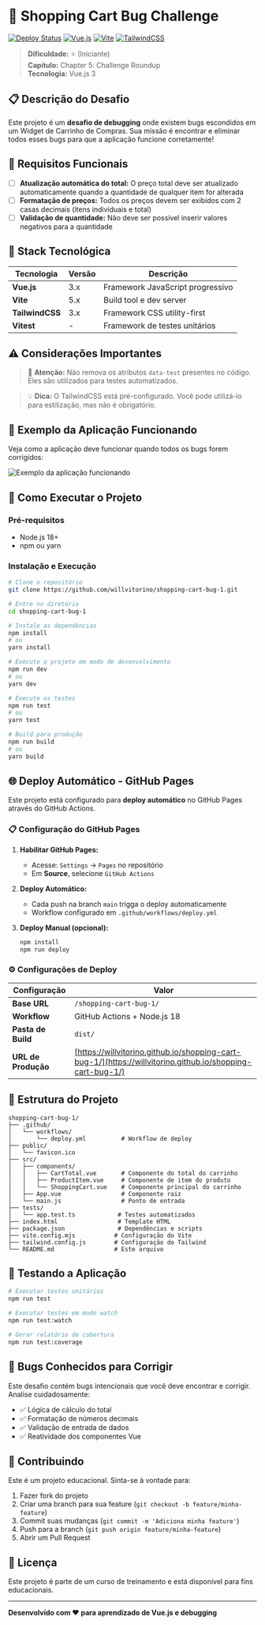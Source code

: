 # 🛒 Shopping Cart Bug Challenge

[![Deploy Status](https://github.com/willvitorino/shopping-cart-bug-1/actions/workflows/deploy.yml/badge.svg)](https://github.com/willvitorino/shopping-cart-bug-1/actions/workflows/deploy.yml)
[![Vue.js](https://img.shields.io/badge/Vue.js-3.x-4FC08D?style=flat&logo=vue.js)](https://vuejs.org/)
[![Vite](https://img.shields.io/badge/Vite-5.x-646CFF?style=flat&logo=vite)](https://vitejs.dev/)
[![TailwindCSS](https://img.shields.io/badge/Tailwind-3.x-06B6D4?style=flat&logo=tailwindcss)](https://tailwindcss.com/)

> **Dificuldade:** ⭐ (Iniciante)  
> **Capítulo:** Chapter 5: Challenge Roundup  
> **Tecnologia:** Vue.js 3  

## 📋 Descrição do Desafio

Este projeto é um **desafio de debugging** onde existem bugs escondidos em um Widget de Carrinho de Compras. Sua missão é encontrar e eliminar todos esses bugs para que a aplicação funcione corretamente!

## 🎯 Requisitos Funcionais

- [ ] **Atualização automática do total:** O preço total deve ser atualizado automaticamente quando a quantidade de qualquer item for alterada
- [ ] **Formatação de preços:** Todos os preços devem ser exibidos com 2 casas decimais (itens individuais e total)
- [ ] **Validação de quantidade:** Não deve ser possível inserir valores negativos para a quantidade

## 🔧 Stack Tecnológica

| Tecnologia | Versão | Descrição |
|------------|--------|-----------|
| **Vue.js** | 3.x | Framework JavaScript progressivo |
| **Vite** | 5.x | Build tool e dev server |
| **TailwindCSS** | 3.x | Framework CSS utility-first |
| **Vitest** | - | Framework de testes unitários |

## ⚠️ Considerações Importantes

> 🚨 **Atenção:** Não remova os atributos `data-test` presentes no código. Eles são utilizados para testes automatizados.

> 💡 **Dica:** O TailwindCSS está pré-configurado. Você pode utilizá-lo para estilização, mas não é obrigatório.

## 🎥 Exemplo da Aplicação Funcionando

Veja como a aplicação deve funcionar quando todos os bugs forem corrigidos:

![Exemplo da aplicação funcionando](https://i.imgur.com/0qSRdU0.gif)

## 🚀 Como Executar o Projeto

### Pré-requisitos
- Node.js 18+ 
- npm ou yarn

### Instalação e Execução

```bash
# Clone o repositório
git clone https://github.com/willvitorino/shopping-cart-bug-1.git

# Entre no diretório
cd shopping-cart-bug-1

# Instale as dependências
npm install
# ou
yarn install

# Execute o projeto em modo de desenvolvimento
npm run dev
# ou
yarn dev

# Execute os testes
npm run test
# ou
yarn test

# Build para produção
npm run build
# ou
yarn build
```

## 🌐 Deploy Automático - GitHub Pages

Este projeto está configurado para **deploy automático** no GitHub Pages através do GitHub Actions.

### 📋 Configuração do GitHub Pages

1. **Habilitar GitHub Pages:**
   - Acesse: `Settings` → `Pages` no repositório
   - Em **Source**, selecione `GitHub Actions`

2. **Deploy Automático:**
   - Cada push na branch `main` trigga o deploy automaticamente
   - Workflow configurado em `.github/workflows/deploy.yml`

3. **Deploy Manual (opcional):**
   ```bash
   npm install
   npm run deploy
   ```

### ⚙️ Configurações de Deploy

| Configuração | Valor |
|--------------|-------|
| **Base URL** | `/shopping-cart-bug-1/` |
| **Workflow** | GitHub Actions + Node.js 18 |
| **Pasta de Build** | `dist/` |
| **URL de Produção** | [https://willvitorino.github.io/shopping-cart-bug-1/](https://willvitorino.github.io/shopping-cart-bug-1/) |

## 📁 Estrutura do Projeto

```
shopping-cart-bug-1/
├── .github/
│   └── workflows/
│       └── deploy.yml          # Workflow de deploy
├── public/
│   └── favicon.ico
├── src/
│   ├── components/
│   │   ├── CartTotal.vue       # Componente do total do carrinho
│   │   ├── ProductItem.vue     # Componente de item do produto
│   │   └── ShoppingCart.vue    # Componente principal do carrinho
│   ├── App.vue                 # Componente raiz
│   └── main.js                 # Ponto de entrada
├── tests/
│   └── app.test.ts            # Testes automatizados
├── index.html                 # Template HTML
├── package.json               # Dependências e scripts
├── vite.config.mjs           # Configuração do Vite
├── tailwind.config.js        # Configuração do Tailwind
└── README.md                 # Este arquivo
```

## 🧪 Testando a Aplicação

```bash
# Executar testes unitários
npm run test

# Executar testes em modo watch
npm run test:watch

# Gerar relatório de cobertura
npm run test:coverage
```

## 🐛 Bugs Conhecidos para Corrigir

Este desafio contém bugs intencionais que você deve encontrar e corrigir. Analise cuidadosamente:

- ✅ Lógica de cálculo do total
- ✅ Formatação de números decimais
- ✅ Validação de entrada de dados
- ✅ Reatividade dos componentes Vue

## 🤝 Contribuindo

Este é um projeto educacional. Sinta-se à vontade para:

1. Fazer fork do projeto
2. Criar uma branch para sua feature (`git checkout -b feature/minha-feature`)
3. Commit suas mudanças (`git commit -m 'Adiciona minha feature'`)
4. Push para a branch (`git push origin feature/minha-feature`)
5. Abrir um Pull Request

## 📝 Licença

Este projeto é parte de um curso de treinamento e está disponível para fins educacionais.

---

**Desenvolvido com ❤️ para aprendizado de Vue.js e debugging**
